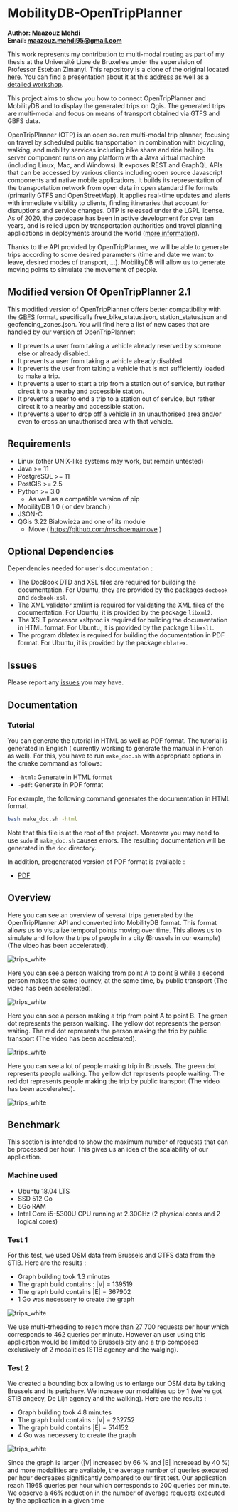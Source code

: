 # MobilityDB-OpenTripPlanner

**Author: Maazouz Mehdi** <br>
**Email: maazouz.mehdi95@gmail.com** <br>

This work represents my contribution to multi-modal routing as part of my thesis at the Université Libre de Bruxelles under the supervision of Professor Esteban Zimanyi. This repository is a clone of the original located [here](https://github.com/MaazouzMehdi/ConnectOTP). You can find a presentation about it at this [address](https://docs.mobilitydb.com/pub/MobilityDB-OpenTripPlanner.pdf) as well as a [detailed workshop](https://github.com/MobilityDB/MobilityDB-OpenTripPlanner/blob/main/workshop/pdf/connect-workshop.pdf).

This project aims to show you how to connect OpenTripPlanner and MobilityDB and to display the generated trips on Qgis. The generated trips are multi-modal and focus on means of transport obtained via GTFS and GBFS data.

OpenTripPlanner (OTP) is an open source multi-modal trip planner, focusing on travel by scheduled public transportation in combination with bicycling, walking, and mobility services including bike share and ride hailing. Its server component runs on any platform with a Java virtual machine (including Linux, Mac, and Windows). It exposes REST and GraphQL APIs that can be accessed by various clients including open source Javascript components and native mobile applications. It builds its representation of the transportation network from open data in open standard file formats (primarily GTFS and OpenStreetMap). It applies real-time updates and alerts with immediate visibility to clients, finding itineraries that account for disruptions and service changes. OTP is released under the LGPL license. As of 2020, the codebase has been in active development for over ten years, and is relied upon by transportation authorities and travel planning applications in deployments around the world ([more information](http://docs.opentripplanner.org/en/latest/)). 

Thanks to the API provided by OpenTripPlanner, we will be able to generate trips according to some desired parameters (time and date we want to leave, desired modes of transport, ...). MobilityDB will allow us to generate moving points to simulate the movement of people.

Modified version Of OpenTripPlanner 2.1
---------------------------------------
This modified version of OpenTripPlanner offers better compatibility with the [GBFS](https://github.com/NABSA/gbfs) format, specifically free_bike_status.json, station_status.json and geofencing_zones.json.
You will find here a list of new cases that are handled by our version of OpenTripPlanner:

* It prevents a user from taking a vehicle already reserved by someone else or already disabled.
* It prevents a user from taking a vehicle already disabled.
* It prevents the user from taking a vehicle that is not sufficiently loaded to make a trip.
* It prevents a user to start a trip from a station out of service, but rather direct it to a nearby and accessible station.
* It prevents a user to end a trip to a station out of service, but rather direct it to a nearby and accessible station.
* It prevents a user to drop off a vehicle in an unauthorised area and/or even to cross an unauthorised area with that vehicle.

Requirements
------------

*   Linux (other UNIX-like systems may work, but remain untested)
*   Java >= 11
*   PostgreSQL >= 11
*   PostGIS >= 2.5
*	Python >= 3.0
	* As well as a compatible version of pip 
*   MobilityDB 1.0 ( or dev branch )
*   JSON-C
*   QGis 3.22 Białowieża and one of its module
	* Move ( https://github.com/mschoema/move )

Optional Dependencies
-----------------------
Dependencies needed for user's documentation :

* The DocBook DTD and XSL files are required for building the documentation. For Ubuntu, they are provided by the packages
`docbook` and `docbook-xsl`.
* The XML validator xmllint is required for validating the XML files of the documentation. For Ubuntu, it is provided by the
package `libxml2`.
* The XSLT processor xsltproc is required for building the documentation in HTML format. For Ubuntu, it is provided by
the package `libxslt`.
* The program dblatex is required for building the documentation in PDF format. For Ubuntu, it is provided by the package
`dblatex`.


Issues 
-----------------------
Please report any [issues](https://github.com/MobilityDB/MobilityDB-OpenTripPlanner/issues) you may have.


Documentation
-------------

### Tutorial

You can generate the tutorial in HTML as well as PDF format. The tutorial is generated in English ( currently working to generate the manual in French as well). For this, you have to run `make_doc.sh` with appropriate options in the cmake command as follows:

*   `-html`: Generate in HTML format
*   `-pdf`: Generate in PDF format

For example, the following command generates the documentation in HTML format.
```bash
bash make_doc.sh -html
```
Note that this file is at the root of the project. Moreover you may need to use `sudo` if `make_doc.sh` causes errors.
The resulting documentation will be generated in the `doc` directory.

In addition, pregenerated version of PDF format is available :

*   [PDF](https://github.com/MobilityDB/MobilityDB-OpenTripPlanner/tree/main/workshop/pdf/connect-workshop.pdf)


Overview
-----------------------
Here you can see an overview of several trips generated by the OpenTripPlanner API and converted into MobilityDB format. This format allows us to visualize temporal points moving over time. This allows us to simulate and follow the trips of people in a city (Brussels in our example)
(The video has been accelerated).

![trips_white](https://github.com/MobilityDB/MobilityDB-OpenTripPlanner/blob/main/images/35Trips.gif?raw=true)

Here you can see a person walking from point A to point B while a second person makes the same journey, at the same time, by public transport
(The video has been accelerated).

![trips_white](https://github.com/MobilityDB/MobilityDB-OpenTripPlanner/blob/main/images/comparisonTrip.gif?raw=true)

Here you can see a person making a trip from point A to point B.
The green dot represents the person walking.
The yellow dot represents the person waiting.
The red dot represents the person making the trip by public transport
(The video has been accelerated).

![trips_white](https://github.com/MobilityDB/MobilityDB-OpenTripPlanner/blob/main/images/advancedtrip.gif?raw=true)

Here you can see a lot of people making trip in Brussels.
The green dot represents people walking.
The yellow dot represents people waiting.
The red dot represents people making the trip by public transport
(The video has been accelerated).

![trips_white](https://github.com/MobilityDB/MobilityDB-OpenTripPlanner/blob/main/images/73advancedtrips.gif?raw=true)

Benchmark
-----------------------

This section is intended to show the maximum number of requests that can be processed per hour. 
This gives us an idea of the scalability of our application.

### Machine used

*  Ubuntu 18.04 LTS 
*  SSD 512 Go 
*  8Go RAM 
*  Intel Core i5-5300U CPU running at 2.30GHz (2 physical cores and 2 logical cores)

### Test 1

For this test, we used OSM data from Brussels and GTFS data from the STIB. Here are the results :

*  Graph building took 1.3 minutes
*  The graph build contains : |V| = 139519
*  The graph build contains |E| = 367902 
*  1 Go was necessery to create the graph

![trips_white](https://github.com/MobilityDB/MobilityDB-OpenTripPlanner/blob/main/images/benchmark1.jpg)

We use multi-trheading to reach more than 27 700 requests per hour which corresponds to 462 queries per minute.
However an user using this application would be limited to Brussels city and a trip composed exclusively of 2 modalities (STIB agency and the walging).

### Test 2

We created a bounding box allowing us to enlarge our OSM data by taking Brussels and its periphery.
We increase our modalities up by 1 (we've got STIB angecy, De Lijn agency and the walking). Here are the results :

*  Graph building took 4.8 minutes
*  The graph build contains : |V| = 232752
*  The graph build contains |E| = 514152 
*  4 Go was necessery to create the graph

![trips_white](https://github.com/MobilityDB/MobilityDB-OpenTripPlanner/blob/main/images/benchmark2.jpg)

Since the graph is larger (|V| increased by 66 % and |E| incresead by 40 %) and more modalities are available, the average
number of queries executed per hour decreases significantly compared to our first test. Our application reach 11965 queries per
hour which corresponds to 200 queries per minute. We observe a 46% reduction in the number of average requests executed by
the application in a given time
